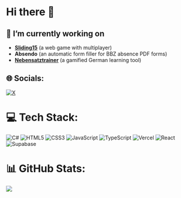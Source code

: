 # Hi there 👋
## 🔭 I’m currently working on<br>
- **[Sliding15](https://sliding15.xyz&target=_blank)** (a web game with multiplayer)
- **Absendo** (an automatic form filler for BBZ absence PDF forms)
- **[Nebensatztrainer](https://nebensatztrainer.vercel.app)** (a gamified German learning tool)


## 🌐 Socials:
[![X](https://img.shields.io/badge/X-black.svg?logo=X&logoColor=white)](https://x.com/notacodes) 


# 💻 Tech Stack:
![C#](https://img.shields.io/badge/c%23-%23239120.svg?style=for-the-badge&logo=csharp&logoColor=white) ![HTML5](https://img.shields.io/badge/html5-%23E34F26.svg?style=for-the-badge&logo=html5&logoColor=white) ![CSS3](https://img.shields.io/badge/css3-%231572B6.svg?style=for-the-badge&logo=css3&logoColor=white) ![JavaScript](https://img.shields.io/badge/javascript-%23323330.svg?style=for-the-badge&logo=javascript&logoColor=%23F7DF1E) ![TypeScript](https://img.shields.io/badge/typescript-%23007ACC.svg?style=for-the-badge&logo=typescript&logoColor=white) ![Vercel](https://img.shields.io/badge/vercel-%23000000.svg?style=for-the-badge&logo=vercel&logoColor=white) ![React](https://img.shields.io/badge/react-%2320232a.svg?style=for-the-badge&logo=react&logoColor=%2361DAFB) ![Supabase](https://img.shields.io/badge/Supabase-3ECF8E?style=for-the-badge&logo=supabase&logoColor=white)

# 📊 GitHub Stats:
![](https://github-readme-stats.vercel.app/api/top-langs/?username=notacodes&theme=default&hide_border=false&include_all_commits=true&count_private=true&layout=compact)

